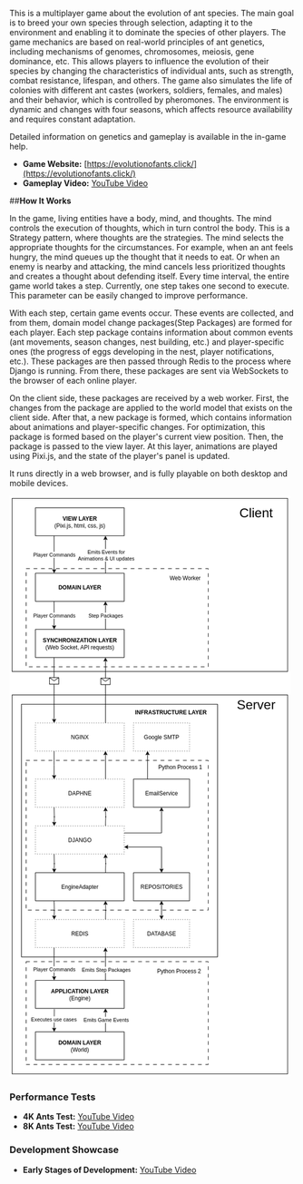 This is a multiplayer game about the evolution of ant species. The main goal is to breed your own species through selection, adapting it to the environment and enabling it to dominate the species of other players. The game mechanics are based on real-world principles of ant genetics, including mechanisms of genomes, chromosomes, meiosis, gene dominance, etc. This allows players to influence the evolution of their species by changing the characteristics of individual ants, such as strength, combat resistance, lifespan, and others. The game also simulates the life of colonies with different ant castes (workers, soldiers, females, and males) and their behavior, which is controlled by pheromones. The environment is dynamic and changes with four seasons, which affects resource availability and requires constant adaptation.

Detailed information on genetics and gameplay is available in the in-game help.

* **Game Website:** [https://evolutionofants.click/](https://evolutionofants.click/)
* **Gameplay Video:** [YouTube Video](https://www.youtube.com/watch?v=fMoLUvllM98)

##**How It Works**

In the game, living entities have a body, mind, and thoughts. The mind controls the execution of thoughts, which in turn control the body. This is a Strategy pattern, where thoughts are the strategies. The mind selects the appropriate thoughts for the circumstances. For example, when an ant feels hungry, the mind queues up the thought that it needs to eat. Or when an enemy is nearby and attacking, the mind cancels less prioritized thoughts and creates a thought about defending itself.
Every time interval, the entire game world takes a step. Currently, one step takes one second to execute. This parameter can be easily changed to improve performance.

With each step, certain game events occur. These events are collected, and from them, domain model change packages(Step Packages) are formed for each player. Each step package contains information about common events (ant movements, season changes, nest building, etc.) and player-specific ones (the progress of eggs developing in the nest, player notifications, etc.). These packages are then passed through Redis to the process where Django is running. From there, these packages are sent via WebSockets to the browser of each online player.

On the client side, these packages are received by a web worker. First, the changes from the package are applied to the world model that exists on the client side. After that, a new package is formed, which contains information about animations and player-specific changes. For optimization, this package is formed based on the player's current view position. Then, the package is passed to the view layer. At this layer, animations are played using Pixi.js, and the state of the player's panel is updated.

It runs directly in a web browser, and is fully playable on both desktop and mobile devices.

![Diagram](diagram.png)

### **Performance Tests**

* **4K Ants Test:** [YouTube Video](https://www.youtube.com/watch?v=fsOqnIcIcdM)
* **8K Ants Test:** [YouTube Video](https://www.youtube.com/watch?v=vmhddQBWWTw)

### **Development Showcase**

* **Early Stages of Development:** [YouTube Video](https://www.youtube.com/watch?v=pUTJYvNdoUg)
